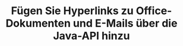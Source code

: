 ---
############################# Static ############################
layout: "auto-gen-gist"
draft: false
path: "de/assembly/java/hyperlink/txt/"
otherformats: PDF HTML XPS TIFF MHTML XAML EPUB SVG PS PCL XML OTT OXPS MD POT OTP DOC DOCX DOCM DOT DOTX DOTM RTF ODT OTT XLS XLT XLSX XLSM XLTX XLTM XLSB ODS PPT PPTX PPTM PPS PPSX PPSM  POTX POTM ODP EML EMLX MSG 

############################# Head ############################
head_title: "Hyperlinks zu Office TXT-Dokumenten und -Berichten über die Java-API hinzufügen"
head_description: "GroupDocs.Assembl für Java unterstützt das dynamische Einfügen von Hyperlinks zu Office- und E-Mail-Dokumenten wie PDF DOCX, RTF, XLSX, PPTX, EML, MSG und mehr in Java-Apps."

############################# Header ############################
title: "Fügen Sie Hyperlinks zu Office-Dokumenten und E-Mails über die Java-API hinzu"
description: "GroupDocs.Assembly Java API ermöglicht Softwareexperten das programmgesteuerte Hinzufügen von Hyperlinks zu E-Mail-Nachrichten und Office-Dokumenten wie PDF DOC, DOCX, RTF, XLSX, CSV, PPTX, MSG und mehr."

######################### Download Button #######################
button:
    enable: true

############################# About ############################
about:
    enable: true
    title: "Wie verwende ich die Java-API, um Hyperlinks zu Office- und E-Mail-Dokumenten hinzuzufügen?"
    content: |
      Ein Hyperlink ist ein Wort, ein Satz oder ein Bild, auf das Sie klicken können, um zu einem neuen Dokument oder einem neuen Abschnitt innerhalb des aktuellen Dokuments zu springen. Hyperlinks sind das Rückgrat des World Wide Web und werden für viele notwendige Funktionen im World Wide Web verwendet. GroupDocs.Assembly für Java ist eine API zur Dokumentautomatisierung und Berichterstellung, die Softwareentwicklern hilft, Hyperlinks dynamisch in ihre Dokumente oder Berichte einzufügen. Die API ist sehr stabil und unterstützt vollständig mehrere erweiterte Funktionen im Zusammenhang mit der Verwaltung von Hyperlinks, wie z Links, Text statt Hyperlink anzeigen und vieles mehr. Einige sehr gängige Dokumenttypen wie PDF, HTML, Outlook-E-Mail, Microsoft Office Word, Excel-Arbeitsblätter, PowerPoint-Präsentationen usw. werden vollständig unterstützt.

############################# content ############################
steps:
    enable: true
    block:
    - title_left: "Hyperlinks zu Textverarbeitungsdokumenten über Java einfügen"
      content_left: |
       GroupDocs.Assembly Java API unterstützt vollständig das Einfügen und Bearbeiten von Hyperlinks in verschiedene häufig verwendete Dokumentformate. Das folgende Java-Codebeispiel zeigt, wie Sie Hyperlinks in ein Microsoft Word-Dokument einfügen.

      title_right: "Hyperlinks in TXT Dokument über Java einfügen"
      content_right: |
        * Einrichten von Quell- und Zieldokumenten
        * Legen Sie den Uri-Ausdruck fest und zeigen Sie den Textausdruck an
        * Erstellen Sie eine Instanz der Klasse [DocumentAssembler](https://apireference.groupdocs.com/assembly/java/com.groupdocs.assembly/DocumentAssembler).
        * Rufen Sie auf [AssembleDocument](https://apireference.groupdocs.com/assembly/java/com.groupdocs.assembly/DocumentAssembler#assembleDocument-java.io.InputStream-java.io.OutputStream-com.groupdocs.assembly.LoadSaveOptions-com.groupdocs.assembly.DataSourceInfo...-) Methode zum Zusammenstellen des Dokuments. Es unterstützt
          * Stream zum Lesen eines Vorlagendokuments.
          * Stream, um das resultierende Dokument zu schreiben.
          * Zusätzliche Optionen zum Laden und Speichern von Dokumenten.
          * Informationen zu Datenquellenobjekten.

      gisthash: "ecae8e7f8626f52f4dda03e76c96ff57"
      gistfile: "add_hyperlinks_to_word_documents.java"

    - title_left: "Hyperlinks in Tabellenkalkulationen über Java hinzufügen"
      content_left: |
        GroupDocs.Assembly Java API ermöglicht Computerprogrammierern das einfache Einfügen und Ändern von Hyperlinks in ihren Spreadsheet-Dokumenten. Sie können einfach auf den Standort zugreifen, ihn bearbeiten oder durch einen neuen ersetzen. Der folgende Java-Code zeigt, wie einfach Programmierer Hyperlinks in ihre Spreadsheets einfügen können.

      title_right: "So fügen Sie Hyperlinks in die TXT-Datei ein"
      content_right: |
        * Einrichten von Quell- und Ziel-Tabellenkalkulationsdateien
        * Legen Sie den Uri-Ausdruck fest und zeigen Sie den Textausdruck an
        * Erstellen Sie eine Instanz der Klasse [DocumentAssembler](https://apireference.groupdocs.com/assembly/java/com.groupdocs.assembly/DocumentAssembler).
        * Rufen Sie auf [AssembleDocument](https://apireference.groupdocs.com/assembly/java/com.groupdocs.assembly/DocumentAssembler#assembleDocument-java.io.InputStream-java.io.OutputStream-com.groupdocs.assembly.LoadSaveOptions-com.groupdocs.assembly.DataSourceInfo...-) Methode zum Zusammenstellen des Dokuments. Es unterstützt
          * Stream zum Lesen eines Vorlagendokuments.
          * Stream, um das resultierende Dokument zu schreiben.
          * Zusätzliche Optionen zum Laden und Speichern von Dokumenten.
          * Informationen zu Datenquellenobjekten.

      gisthash: "92bbf74f1dd23e5f7c6e5b5db0ff2504"
      gistfile: "add_hyperlinks_in_ spreadsheet_documents.java"

    - title_left: "Hyperlinks zu PowerPoint-Präsentation über Java einfügen"
      content_left: |
       GroupDocs.Assembly Java API macht es Programmierern leicht, ihre Aufgaben im Zusammenhang mit der Dokumentenverwaltung zu erledigen. Hier ist ein Java-Codebeispiel, das zeigt, wie einfach Softwareprogrammierer auf ihre PowerPoint-Präsentationsdokumente zugreifen und darin Hyperlinks einfügen können.

      title_right: "So fügen Sie Hyperlinks in Präsentationen ein"
      content_right: |
        * Einrichten von Quell- und Zielpräsentationsdateien
        * Legen Sie Uri fest und zeigen Sie Textausdrücke an
        * Erstellen Sie eine Instanz der Klasse [DocumentAssembler](https://apireference.groupdocs.com/assembly/java/com.groupdocs.assembly/DocumentAssembler).
        * Rufen Sie auf [AssembleDocument](https://apireference.groupdocs.com/assembly/java/com.groupdocs.assembly/DocumentAssembler#assembleDocument-java.io.InputStream-java.io.OutputStream-com.groupdocs.assembly.LoadSaveOptions-com.groupdocs.assembly.DataSourceInfo...-) Methode zum Zusammenstellen des Dokuments. Es unterstützt
          * Stream zum Lesen eines Vorlagendokuments.
          * Stream, um das resultierende Dokument zu schreiben.
          * Zusätzliche Optionen zum Laden und Speichern von Dokumenten.
          * Informationen zu Datenquellenobjekten.

      gisthash: "06535fd50bfd353db586671a504d2783"
      gistfile: "add_hyperlinks_in_ presentation_documents.java"

    - title_left: "Verwenden Sie die Java-API, um Hyperlinks in E-Mails hinzuzufügen"
      content_left: |
       GroupDocs.Assembly für Java erleichtert Softwareentwicklern das Hinzufügen von Hyperlinks zu ihren E-Mail-Nachrichten mit nur wenigen Zeilen Java-Code. Das folgende Beispiel zeigt, wie einfach Entwickler Hyperlinks in ihre E-Mail-Dokumente einfügen und an andere Benutzer in ihren eigenen Java-Apps senden können.

      title_right: "So fügen Sie Hyperlinks zu E-Mails hinzu"
      content_right: |
        * Einrichten von Quell- und Ziel-Tabellenkalkulationsdateien
        * Legen Sie Uri fest und zeigen Sie Textausdrücke an
        * Erstellen Sie eine Instanz der Klasse [DocumentAssembler](https://apireference.groupdocs.com/assembly/java/com.groupdocs.assembly/DocumentAssembler).
        * Rufen Sie auf [AssembleDocument](https://apireference.groupdocs.com/assembly/java/com.groupdocs.assembly/DocumentAssembler#assembleDocument-java.io.InputStream-java.io.OutputStream-com.groupdocs.assembly.LoadSaveOptions-com.groupdocs.assembly.DataSourceInfo...-) Methode zum Zusammenstellen des Dokuments. Es unterstützt
          * Stream zum Lesen eines Vorlagendokuments.
          * Stream, um das resultierende Dokument zu schreiben.
          * Zusätzliche Optionen zum Laden und Speichern von Dokumenten.
          * Informationen zu Datenquellenobjekten.

      gisthash: "551cef5d45d08caa851d483a705114bb"
      gistfile: "add_hyperlinks_in_email_documents.java"  

    - title_left: "System Anforderungen"
      content_left: |
        GroupDocs.Assembly-Java-APIs werden auf allen wichtigen Plattformen und Betriebssystemen unterstützt. Es kann Dokumente in Microsoft Word, Excel, PowerPoint, Outlook, OpenOffice und über 50 anderen Formaten erstellen. Eine vollständige Anleitung zu den Systemanforderungen finden Sie unter [Systemanforderungen](https://docs.groupdocs.com/assembly/java/system-requirements/). Bevor Sie den folgenden Code ausführen, stellen Sie bitte sicher, dass die folgenden Voraussetzungen auf Ihrem installiert sind System:
         * Betriebssysteme: Microsoft Windows, Linux, MacOS
         * Unterstützung für Java-Versionen: J2SE 7.0 (1.7), J2SE 8.0 (1.8) oder höher
         * Holen Sie sich die neueste Version der GroupDocs.Assembly-Java-APIs von [Maven](https://mvnrepository.com/artifact/com.groupdocs/groupdocs-assembly/)
        
      title_right: "Warum GroupDocs.Assembly verwenden"
      content_right: |
        * Erstellen Sie benutzerdefinierte Dokumente aus Vorlagen.
        * E-Mail-Anhänge dynamisch anhängen.
        * Zum Erstellen und Automatisieren von Dokumenten ist keine zusätzliche Software erforderlich.
        * Generiert ein Ausgabedokument basierend auf der Datenquelle.
        * Fügen Sie den Dokumentinhalt dynamisch in den Bericht ein
        * Wenden Sie die Formel während der Tabellenkalkulation an.
        * Bietet Unterstützung für mehrere Datenformate
        * Unterstützung für sequentielle Datenoperationen.

demos:
    enable: true
        

more_formats:
    enable: true


back_to_top:
    enable: true
---